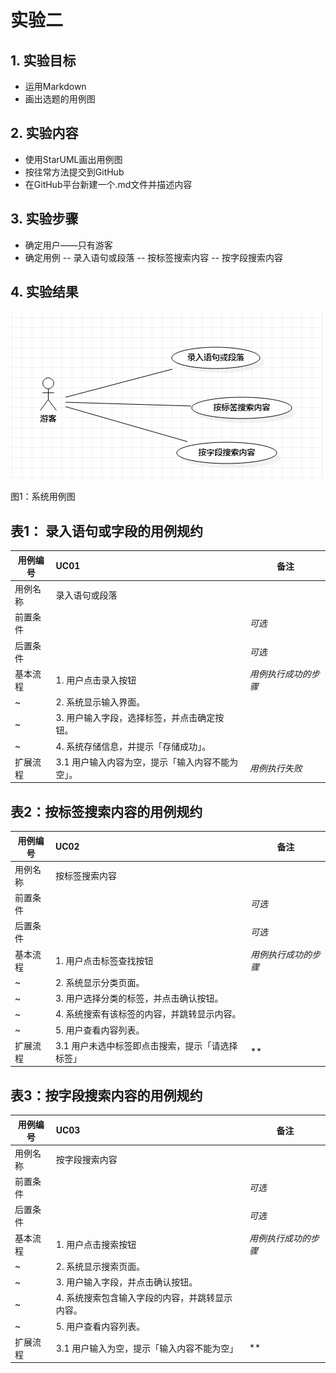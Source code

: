 # 实验二

## 1. 实验目标
- 运用Markdown
- 画出选题的用例图

## 2. 实验内容
- 使用StarUML画出用例图
- 按往常方法提交到GitHub
- 在GitHub平台新建一个.md文件并描述内容

## 3. 实验步骤
- 确定用户——只有游客
- 确定用例
-- 录入语句或段落
-- 按标签搜索内容
-- 按字段搜索内容

## 4. 实验结果

![用例图](./Pic20.jpg)

图1：系统用例图


## 表1：  录入语句或字段的用例规约

用例编号  | UC01 | 备注  
-|:-|-  
用例名称  | 录入语句或段落  |   
前置条件  |     | *可选*   
后置条件  |     | *可选*   
基本流程  | 1. 用户点击录入按钮   |*用例执行成功的步骤*    
~| 2. 系统显示输入界面。 |   
~| 3. 用户输入字段，选择标签，并点击确定按钮。 |   
~| 4. 系统存储信息，并提示「存储成功」。 |   
扩展流程  | 3.1 用户输入内容为空，提示「输入内容不能为空」。  |*用例执行失败*    

## 表2：按标签搜索内容的用例规约
用例编号  | UC02 | 备注  
-|:-|-  
用例名称  | 按标签搜索内容  |   
前置条件  |     | *可选*   
后置条件  |  | *可选*   
基本流程  | 1. 用户点击标签查找按钮   |*用例执行成功的步骤*    
~| 2. 系统显示分类页面。 |   
~| 3. 用户选择分类的标签，并点击确认按钮。 |   
~| 4. 系统搜索有该标签的内容，并跳转显示内容。 |   
~| 5. 用户查看内容列表。|  
扩展流程  | 3.1 用户未选中标签即点击搜索，提示「请选择标签」  |**    

## 表3：按字段搜索内容的用例规约
用例编号  | UC03 | 备注  
-|:-|-  
用例名称  | 按字段搜索内容  |   
前置条件  |     | *可选*   
后置条件  |  | *可选*   
基本流程  | 1. 用户点击搜索按钮   |*用例执行成功的步骤*    
~| 2. 系统显示搜索页面。 |   
~| 3. 用户输入字段，并点击确认按钮。 |   
~| 4. 系统搜索包含输入字段的内容，并跳转显示内容。 |   
~| 5. 用户查看内容列表。|  
扩展流程  | 3.1 用户输入为空，提示「输入内容不能为空」  |**    
